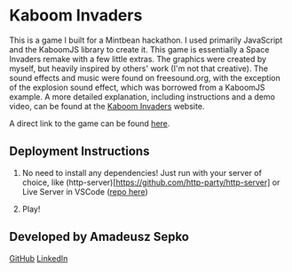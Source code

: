 # Kaboom Invaders
This is a game I built for a Mintbean hackathon. I used primarily JavaScript and the KaboomJS library to create it. This game is essentially a Space Invaders remake with a few little extras. The graphics were created by myself, but heavily inspired by others' work (I'm not that creative). The sound effects and music were found on freesound.org, with the exception of the explosion sound effect, which was borrowed from a KaboomJS example. A more detailed explanation, including instructions and a demo video, can be found at the [Kaboom Invaders](https://kaboom-invaders.netlify.app/) website.

A direct link to the game can be found [here](https://kaboom-invaders-game.netlify.app/).

## **Deployment Instructions**
1. No need to install any dependencies! Just run with your server of choice, like (http-server)[https://github.com/http-party/http-server] or Live Server in VSCode ([repo here](https://github.com/ritwickdey/vscode-live-server))

2. Play!

## **Developed by Amadeusz Sepko**

[GitHub](https://github.com/amad3usz)
[LinkedIn](https://www.linkedin.com/in/amad3usz/)


